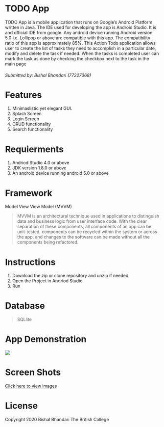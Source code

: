# TODO App
TODO App is a mobile application that runs on Google’s Android Platform written in Java. The IDE used for developing the app is Android Studio. It is and official IDE from google. Any android device running Android version 5.0 i.e. Lollipop or above are compatible with this app. The compatibility ratio of this app is approximately 85%. This Action Todo application allows user to create the list of tasks they need to accomplish in a particular date, modify and delete the task if needed. When the tasks is completed user can mark the task as done by checking the checkbox next to the task in the main page

###### Submitted by: Bishal Bhandari (77227368)

# Features
1. Minimaslistic yet elegant GUI.
2. Splash Screen
3. Login Screen
4. CRUD functionality 
5. Search functionality

# Requierments 
1. Andriod Studio 4.0 or above
2. JDK version 1.8.0 or above
3. An android device running android 5.0 or above

# Framework
Model View View Model (MVVM)
> MVVM is an architectural technique used in applications to distinguish data and business logic from user interface code. With the clear separation of these components, all components of an app can be unit-tested, components can be recycled within the system or across the app, and changes to the software can be made without all the components being refactored.

# Instructions
1. Download the zip or clone repository and unzip if needed
2. Open the Project in Andriod Studio
3. Run


# Database
> SQLlite 

# App Demonstration
<img src="https://github.com/bishalsofficial/Bishal_TODO/tree/master/Screenshots/ApplicationDemo.gif"/>

# Screen Shots
<a href="https://github.com/bishalsofficial/Bishal_TODO/tree/master/Screenshots">Click here to view images</a>

# License
Copyright 2020 Bishal Bhandari
The British College
